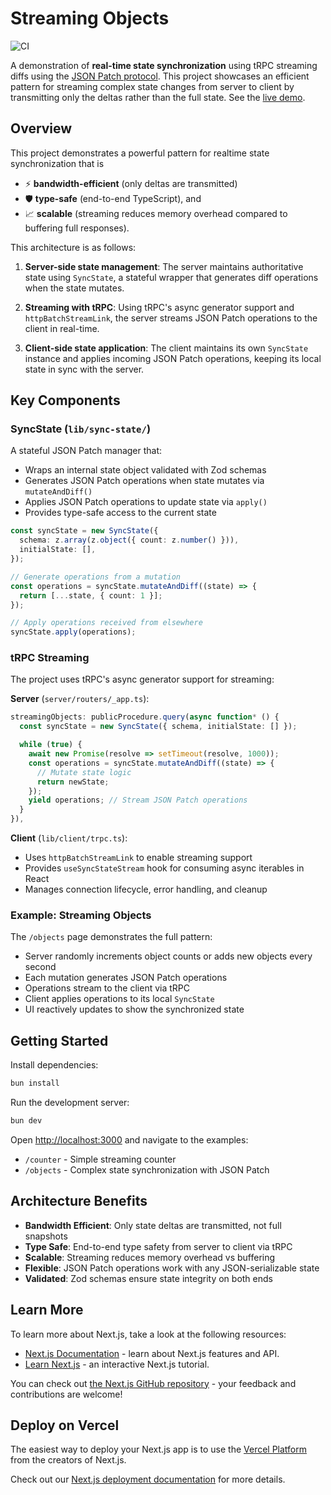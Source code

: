 # Streaming Objects

![CI](https://github.com/tianhuil/streaming-objects/actions/workflows/ci.yaml/badge.svg)

A demonstration of **real-time state synchronization** using tRPC streaming diffs using the [JSON Patch protocol](https://jsonpatch.com/). This project showcases an efficient pattern for streaming complex state changes from server to client by transmitting only the deltas rather than the full state. See the [live demo](https://streaming-objects.vercel.app/).

## Overview

This project demonstrates a powerful pattern for realtime state synchronization that is

- ⚡ **bandwidth-efficient** (only deltas are transmitted)
- 🛡️ **type-safe** (end-to-end TypeScript), and
- 📈 **scalable** (streaming reduces memory overhead compared to buffering full responses).

This architecture is as follows:

1. **Server-side state management**: The server maintains authoritative state using `SyncState`, a stateful wrapper that generates diff operations when the state mutates.

2. **Streaming with tRPC**: Using tRPC's async generator support and `httpBatchStreamLink`, the server streams JSON Patch operations to the client in real-time.

3. **Client-side state application**: The client maintains its own `SyncState` instance and applies incoming JSON Patch operations, keeping its local state in sync with the server.

## Key Components

### SyncState (`lib/sync-state/`)

A stateful JSON Patch manager that:

- Wraps an internal state object validated with Zod schemas
- Generates JSON Patch operations when state mutates via `mutateAndDiff()`
- Applies JSON Patch operations to update state via `apply()`
- Provides type-safe access to the current state

```typescript
const syncState = new SyncState({
  schema: z.array(z.object({ count: z.number() })),
  initialState: [],
});

// Generate operations from a mutation
const operations = syncState.mutateAndDiff((state) => {
  return [...state, { count: 1 }];
});

// Apply operations received from elsewhere
syncState.apply(operations);
```

### tRPC Streaming

The project uses tRPC's async generator support for streaming:

**Server** (`server/routers/_app.ts`):

```typescript
streamingObjects: publicProcedure.query(async function* () {
  const syncState = new SyncState({ schema, initialState: [] });

  while (true) {
    await new Promise(resolve => setTimeout(resolve, 1000));
    const operations = syncState.mutateAndDiff((state) => {
      // Mutate state logic
      return newState;
    });
    yield operations; // Stream JSON Patch operations
  }
}),
```

**Client** (`lib/client/trpc.ts`):

- Uses `httpBatchStreamLink` to enable streaming support
- Provides `useSyncStateStream` hook for consuming async iterables in React
- Manages connection lifecycle, error handling, and cleanup

### Example: Streaming Objects

The `/objects` page demonstrates the full pattern:

- Server randomly increments object counts or adds new objects every second
- Each mutation generates JSON Patch operations
- Operations stream to the client via tRPC
- Client applies operations to its local `SyncState`
- UI reactively updates to show the synchronized state

## Getting Started

Install dependencies:

```bash
bun install
```

Run the development server:

```bash
bun dev
```

Open [http://localhost:3000](http://localhost:3000) and navigate to the examples:

- `/counter` - Simple streaming counter
- `/objects` - Complex state synchronization with JSON Patch

## Architecture Benefits

- **Bandwidth Efficient**: Only state deltas are transmitted, not full snapshots
- **Type Safe**: End-to-end type safety from server to client via tRPC
- **Scalable**: Streaming reduces memory overhead vs buffering
- **Flexible**: JSON Patch operations work with any JSON-serializable state
- **Validated**: Zod schemas ensure state integrity on both ends

## Learn More

To learn more about Next.js, take a look at the following resources:

- [Next.js Documentation](https://nextjs.org/docs) - learn about Next.js features and API.
- [Learn Next.js](https://nextjs.org/learn) - an interactive Next.js tutorial.

You can check out [the Next.js GitHub repository](https://github.com/vercel/next.js) - your feedback and contributions are welcome!

## Deploy on Vercel

The easiest way to deploy your Next.js app is to use the [Vercel Platform](https://vercel.com/new?utm_medium=default-template&filter=next.js&utm_source=create-next-app&utm_campaign=create-next-app-readme) from the creators of Next.js.

Check out our [Next.js deployment documentation](https://nextjs.org/docs/app/building-your-application/deploying) for more details.
